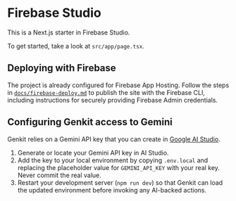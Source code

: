 # Firebase Studio

This is a Next.js starter in Firebase Studio.

To get started, take a look at `src/app/page.tsx`.

## Deploying with Firebase

The project is already configured for Firebase App Hosting. Follow the steps in
[`docs/firebase-deploy.md`](docs/firebase-deploy.md) to publish the site with the
Firebase CLI, including instructions for securely providing Firebase Admin credentials.

## Configuring Genkit access to Gemini

Genkit relies on a Gemini API key that you can create in [Google AI Studio](https://aistudio.google.com/).

1. Generate or locate your Gemini API key in AI Studio.
2. Add the key to your local environment by copying `.env.local` and replacing the
   placeholder value for `GEMINI_API_KEY` with your real key. Never commit the real value.
3. Restart your development server (`npm run dev`) so that Genkit can load the updated
   environment before invoking any AI-backed actions.
